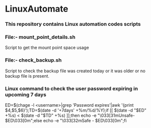 # LinuxAutomate

### This repository contains Linux automation codes scripts

### File:- mount_point_details.sh
Script to get the mount point space usage 

### File:- check_backup.sh
Script to check the backup file was created today or it was older or no backup file is present.

### Linux command to check the user password expiring in upcoming 7 days
ED=$(chage -l <username>|grep 'Password expires'|awk '{print $4,$5,$6}');TD=$(date -d '+7days' +%m/%d/%Y);if [[ $(date -d "$ED" +%s) < $(date -d "$TD" +%s) ]];then echo -e "\033[31mUnsafe- $ED\033[0m";else echo -e "\033[32mSafe - $ED\033[0m";fi
